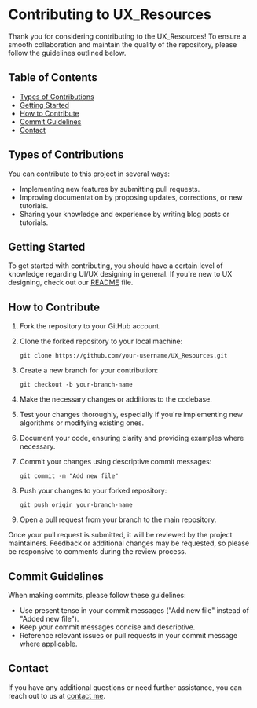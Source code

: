 # Contributing to UX_Resources

Thank you for considering contributing to the UX_Resources! To ensure a smooth collaboration and maintain the quality of the repository, please follow the guidelines outlined below.

## Table of Contents

- [Types of Contributions](#types-of-contributions)
- [Getting Started](#getting-started)
- [How to Contribute](#how-to-contribute)
- [Commit Guidelines](#commit-guidelines)
- [Contact](#contact)


## Types of Contributions

You can contribute to this project in several ways:

- Implementing new features by submitting pull requests.
- Improving documentation by proposing updates, corrections, or new tutorials.
- Sharing your knowledge and experience by writing blog posts or tutorials.

## Getting Started

To get started with contributing, you should have a certain level of knowledge regarding UI/UX designing in general. If you're new to UX designing, check out our [README](link-to-readme.md) file.

## How to Contribute

1. Fork the repository to your GitHub account.
2. Clone the forked repository to your local machine:

   ```
   git clone https://github.com/your-username/UX_Resources.git
   ```

3. Create a new branch for your contribution:

   ```
   git checkout -b your-branch-name
   ```

4. Make the necessary changes or additions to the codebase.
5. Test your changes thoroughly, especially if you're implementing new algorithms or modifying existing ones.
6. Document your code, ensuring clarity and providing examples where necessary.
7. Commit your changes using descriptive commit messages:

   ```
   git commit -m "Add new file"
   ```

8. Push your changes to your forked repository:

   ```
   git push origin your-branch-name
   ```

9. Open a pull request from your branch to the main repository.

Once your pull request is submitted, it will be reviewed by the project maintainers. Feedback or additional changes may be requested, so please be responsive to comments during the review process.

## Commit Guidelines

When making commits, please follow these guidelines:

- Use present tense in your commit messages ("Add new file" instead of "Added new file").
- Keep your commit messages concise and descriptive.
- Reference relevant issues or pull requests in your commit message where applicable.

## Contact

If you have any additional questions or need further assistance, you can reach out to us at [contact me](shivanitripurari07@gmail.com).

